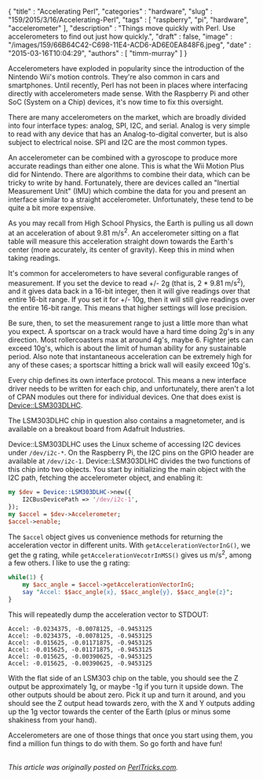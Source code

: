 {
   "title" : "Accelerating Perl",
   "categories" : "hardware",
   "slug" : "159/2015/3/16/Accelerating-Perl",
   "tags" : [
      "raspberry",
      "pi",
      "hardware",
      "accelerometer"
   ],
   "description" : "Things move quickly with Perl. Use accelerometers to find out just how quickly.",
   "draft" : false,
   "image" : "/images/159/66B64C42-C698-11E4-ACD6-AD6E0EA848F6.jpeg",
   "date" : "2015-03-16T10:04:29",
   "authors" : [
      "timm-murray"
   ]
}


Accelerometers have exploded in popularity since the introduction of the Nintendo Wii's motion controls. They're also common in cars and smartphones. Until recently, Perl has not been in places where interfacing directly with accelerometers made sense. With the Raspberry Pi and other SoC (System on a Chip) devices, it's now time to fix this oversight.

There are many accelerometers on the market, which are broadly divided into four interface types: analog, SPI, I2C, and serial. Analog is very simple to read with any device that has an Analog-to-digital converter, but is also subject to electrical noise. SPI and I2C are the most common types.

An accelerometer can be combined with a gyroscope to produce more accurate readings than either one alone. This is what the Wii Motion Plus did for Nintendo. There are algorithms to combine their data, which can be tricky to write by hand. Fortunately, there are devices called an "Inertial Measurement Unit" (IMU) which combine the data for you and present an interface similar to a straight accelerometer. Unfortunately, these tend to be quite a bit more expensive.

As you may recall from High School Physics, the Earth is pulling us all down at an acceleration of about 9.81 m/s<sup>2</sup>. An accelerometer sitting on a flat table will measure this acceleration straight down towards the Earth's center (more accurately, its center of gravity). Keep this in mind when taking readings.

It's common for accelerometers to have several configurable ranges of measurement. If you set the device to read +/- 2g (that is, 2 \* 9.81 m/s<sup>2</sup>), and it gives data back in a 16-bit integer, then it will give readings over that entire 16-bit range. If you set it for +/- 10g, then it will still give readings over the entire 16-bit range. This means that higher settings will lose precision.

Be sure, then, to set the measurement range to just a little more than what you expect. A sportscar on a track would have a hard time doing 2g's in any direction. Most rollercoasters max at around 4g's, maybe 6. Fighter jets can exceed 10g's, which is about the limit of human ability for any sustainable period. Also note that instantaneous acceleration can be extremely high for any of these cases; a sportscar hitting a brick wall will easily exceed 10g's.

Every chip defines its own interface protocol. This means a new interface driver needs to be written for each chip, and unfortunately, there aren't a lot of CPAN modules out there for individual devices. One that does exist is [Device::LSM303DLHC](https://metacpan.org/pod/Device::LSM303DLHC).

The LSM303DLHC chip in question also contains a magnetometer, and is available on a breakout board from Adafruit Industries.

Device::LSM303DLHC uses the Linux scheme of accessing I2C devices under `/dev/i2c-*`. On the Raspberry Pi, the I2C pins on the GPIO header are available at `/dev/i2c-1`. Device::LSM303DLHC divides the two functions of this chip into two objects. You start by initializing the main object with the I2C path, fetching the accelerometer object, and enabling it:

```perl
my $dev = Device::LSM303DLHC->new({
    I2CBusDevicePath => '/dev/i2c-1',
});
my $accel = $dev->Accelerometer;
$accel->enable;
```

The `$accel` object gives us convenience methods for returning the acceleration vector in different units. With `getAccelerationVectorInG()`, we get the g rating, while `getAccelerationVecotrInMSS()` gives us m/s<sup>2</sup>, among a few others. I like to use the g rating:

```perl
while(1) {
    my $acc_angle = $accel->getAccelerationVectorInG;
    say "Accel: $$acc_angle{x}, $$acc_angle{y}, $$acc_angle{z}";
}
```

This will repeatedly dump the acceleration vector to STDOUT:

    Accel: -0.0234375, -0.0078125, -0.9453125
    Accel: -0.0234375, -0.0078125, -0.9453125
    Accel: -0.015625, -0.01171875, -0.9453125
    Accel: -0.015625, -0.01171875, -0.9453125
    Accel: -0.015625, -0.00390625, -0.9453125
    Accel: -0.015625, -0.00390625, -0.9453125

With the flat side of an LSM303 chip on the table, you should see the Z output be approximately 1g, or maybe -1g if you turn it upside down. The other outputs should be about zero. Pick it up and turn it around, and you should see the Z output head towards zero, with the X and Y outputs adding up the 1g vector towards the center of the Earth (plus or minus some shakiness from your hand).

Accelerometers are one of those things that once you start using them, you find a million fun things to do with them. So go forth and have fun!

\
*This article was originally posted on [PerlTricks.com](http://perltricks.com).*
